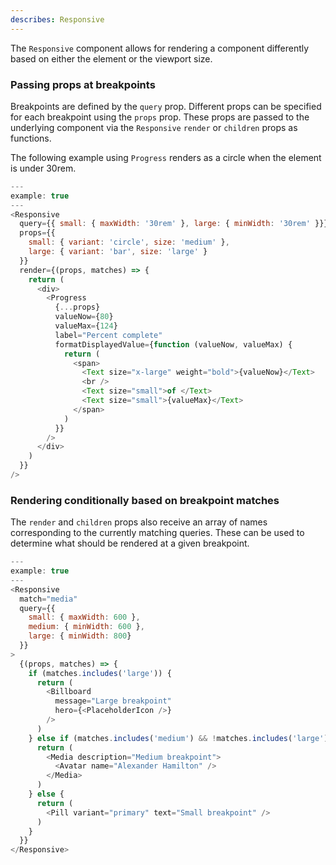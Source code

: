 ```yaml
---
describes: Responsive
---
```


The `Responsive` component allows for rendering a component differently based on either
the element or the viewport size.

### Passing props at breakpoints
Breakpoints are defined by the `query` prop. Different props can be
specified for each breakpoint using the `props` prop. These props are passed to the
underlying component via the `Responsive` `render` or `children` props as functions.

The following example using `Progress` renders as a circle when the element is under 30rem.

```js
---
example: true
---
<Responsive
  query={{ small: { maxWidth: '30rem' }, large: { minWidth: '30rem' }}}
  props={{
    small: { variant: 'circle', size: 'medium' },
    large: { variant: 'bar', size: 'large' }
  }}
  render={(props, matches) => {
    return (
      <div>
        <Progress
          {...props}
          valueNow={80}
          valueMax={124}
          label="Percent complete"
          formatDisplayedValue={function (valueNow, valueMax) {
            return (
              <span>
                <Text size="x-large" weight="bold">{valueNow}</Text>
                <br />
                <Text size="small">of </Text>
                <Text size="small">{valueMax}</Text>
              </span>
            )
          }}
        />
      </div>
    )
  }}
/>
```

### Rendering conditionally based on breakpoint matches
The `render` and `children` props also receive an array of names corresponding to the
currently matching queries. These can be used to determine what should be rendered at a
given breakpoint.

```js
---
example: true
---
<Responsive
  match="media"
  query={{
    small: { maxWidth: 600 },
    medium: { minWidth: 600 },
    large: { minWidth: 800}
  }}
>
  {(props, matches) => {
    if (matches.includes('large')) {
      return (
        <Billboard
          message="Large breakpoint"
          hero={<PlaceholderIcon />}
        />
      )
    } else if (matches.includes('medium') && !matches.includes('large')) {
      return (
        <Media description="Medium breakpoint">
          <Avatar name="Alexander Hamilton" />
        </Media>
      )
    } else {
      return (
        <Pill variant="primary" text="Small breakpoint" />
      )
    }
  }}
</Responsive>
```
